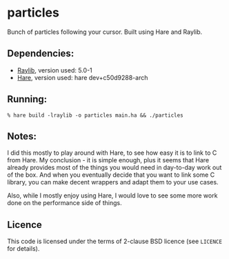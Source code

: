 # particles

Bunch of particles following your cursor. Built using Hare and Raylib.

## Dependencies:

- [Raylib](https://www.raylib.com/), version used: 5.0-1 
- [Hare](https://harelang.org/), version used: hare dev+c50d9288-arch

## Running:

`% hare build -lraylib -o particles main.ha && ./particles`

## Notes:

I did this mostly to play around with Hare, to see how easy it is to link to C from Hare. My conclusion - it is simple enough, plus it seems that Hare already provides most of the things you would need in day-to-day work out of the box. And when you eventually decide that you want to link some C library, you can make decent wrappers and adapt them to your use cases.

Also, while I mostly enjoy using Hare, I would love to see some more work done on the performance side of things.

## Licence

This code is licensed under the terms of 2-clause BSD licence (see `LICENCE` for details).
